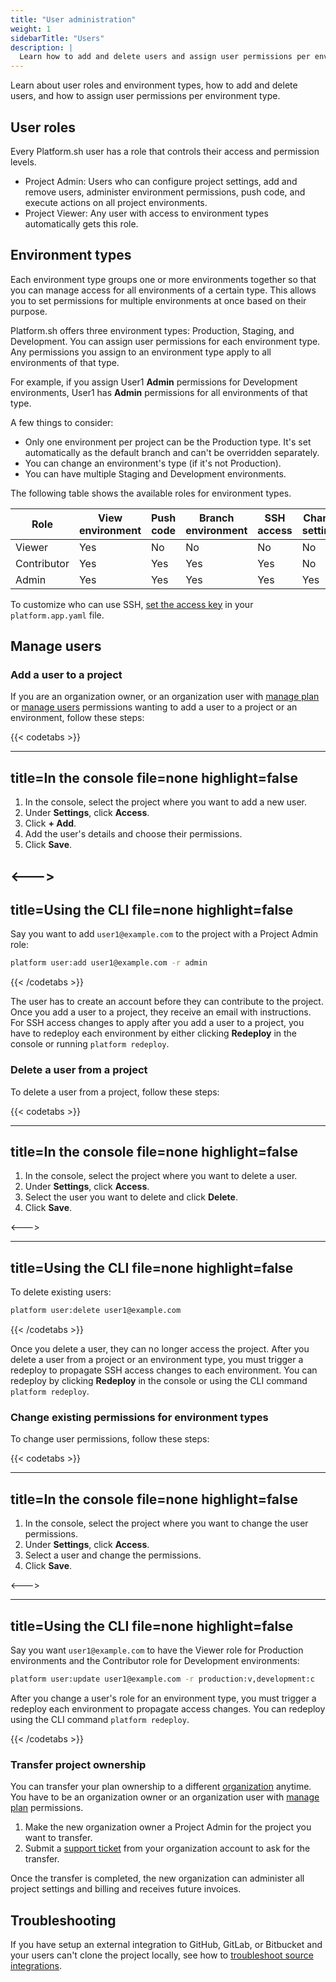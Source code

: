 ```yaml
---
title: "User administration"
weight: 1
sidebarTitle: "Users"
description: |
  Learn how to add and delete users and assign user permissions per environment type.
---
```


Learn about user roles and environment types, how to add and delete users, and how to assign user permissions per environment type.

## User roles

Every Platform.sh user has a role that controls their access and permission levels.

* Project Admin: Users who can configure project settings, add and remove users, administer environment permissions, push code, and execute actions on all project environments.
* Project Viewer: Any user with access to environment types automatically gets this role.

## Environment types

Each environment type groups one or more environments together so that you can manage access for all environments of a certain type.
This allows you to set permissions for multiple environments at once based on their purpose.

Platform.sh offers three environment types: Production, Staging, and Development.
You can assign user permissions for each environment type.
Any permissions you assign to an environment type apply to all environments of that type.

For example, if you assign User1 **Admin** permissions for Development environments,
User1 has **Admin** permissions for all environments of that type.

A few things to consider:

* Only one environment per project can be the Production type. It's set automatically as the default branch and can't be overridden separately.
* You can change an environment's type (if it's not Production).
* You can have multiple Staging and Development environments.

The following table shows the available roles for environment types.

| Role | View environment | Push code | Branch environment | SSH access | Change settings | Execute actions |
| ---- | ---------------- | --------- | ------------------ | ---------- | --------------- | --------------- |
| Viewer | Yes | No |  No |  No |  No |  No |
| Contributor | Yes | Yes | Yes | Yes | No | No |
| Admin| Yes | Yes | Yes | Yes | Yes | Yes |

To customize who can use SSH, [set the access key](/configuration/app/access.md) in your `platform.app.yaml` file.

## Manage users

### Add a user to a project

If you are an organization owner, or an organization user with [manage plan](/administration/organizations.md#organization-permissions) or [manage users](/administration/organizations.md#organization-permissions) permissions wanting to add a user to a project or an environment, follow these steps:

{{< codetabs >}}

---
title=In the console
file=none
highlight=false
---

1. In the console, select the project where you want to add a new user.
2. Under **Settings**, click **Access**.
3. Click **+ Add**.
4. Add the user's details and choose their permissions.
5. Click **Save**.

<--->
---
title=Using the CLI
file=none
highlight=false
---

Say you want to add `user1@example.com` to the project with a Project Admin role:

```bash
platform user:add user1@example.com -r admin
```

{{< /codetabs >}}

The user has to create an account before they can contribute to the project.
Once you add a user to a project, they receive an email with instructions.
For SSH access changes to apply after you add a user to a project, you have to redeploy each environment by either clicking **Redeploy** in the console or running `platform redeploy`.

### Delete a user from a project

To delete a user from a project, follow these steps:

{{< codetabs >}}

---
title=In the console
file=none
highlight=false
---

1. In the console, select the project where you want to delete a user.
2. Under **Settings**, click **Access**.
3. Select the user you want to delete and click **Delete**.
4. Click **Save**.

<--->

---
title=Using the CLI
file=none
highlight=false
---
To delete existing users:

```bash
platform user:delete user1@example.com
```
{{< /codetabs >}}

Once you delete a user, they can no longer access the project.
After you delete a user from a project or an environment type, you must trigger a redeploy to propagate SSH access changes to each environment.
You can redeploy by clicking **Redeploy** in the console or  using the CLI command `platform redeploy`.

### Change existing permissions for environment types

To change user permissions, follow these steps:

{{< codetabs >}}

---
title=In the console
file=none
highlight=false
---

1. In the console, select the project where you want to change the user permissions.
2. Under **Settings**, click **Access**.
3. Select a user and change the permissions.
4. Click **Save**.

<--->

---
title=Using the CLI
file=none
highlight=false
---
Say you want `user1@example.com` to have the Viewer role for Production environments
and the Contributor role for Development environments:

```bash
platform user:update user1@example.com -r production:v,development:c
```

After you change a user's role for an environment type, you must trigger a redeploy each environment to propagate access changes. You can redeploy using the CLI command `platform redeploy`.

{{< /codetabs >}}

### Transfer project ownership

You can transfer your plan ownership to a different [organization](/administration/organizations.md) anytime.
You have to be an organization owner or an organization user with [manage plan](/administration/organizations.md#organization-permissions) permissions.

1. Make the new organization owner a Project Admin for the project you want to transfer.
2. Submit a [support ticket](https://console.platform.sh/-/users/~/tickets) from your organization account to ask for the transfer.

Once the transfer is completed, the new organization can administer all project settings and billing and receives future invoices.

## Troubleshooting

If you have setup an external integration to GitHub, GitLab, or Bitbucket and your users can't clone the project locally,
see how to [troubleshoot source integrations](/integrations/source/troubleshoot.md).
